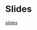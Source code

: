 # Slides


[slides](https://docs.google.com/presentation/d/1-Ys8TATndj1rignEvHI0M-GfMUp0LJFkXEtY0bTm4L4/edit?usp=sharing)
